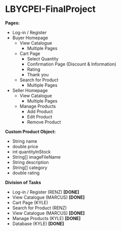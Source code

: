 # LBYCPEI-FinalProject

**Pages:**

- Log-in / Register
- Buyer Homepage
    - View Catalogue
        - Multiple Pages
    - Cart Page
        - Select Quantity
        - Confirmation Page (Discount & Information)
        - Rating
        - Thank you
    - Search for Product
        - Multiple Pages
- Seller Homepage
    - View Catalogue
        - Multiple Pages
    - Manage Products
        - Add Product
        - Edit Product
        - Remove Product

**Custom Product Object:**

- String name
- double price
- int quantityInStock
- String[] imageFileName
- String description
- String[] category
- double rating

**Division of Tasks**

- Log-in / Register (RENZ) **[DONE]**
- View Catalogue (MARCUS) **[DONE]**
- Cart Page (KYLE)
- Search for Product (RENZ)
- View Catalogue (MARCUS) **[DONE]**
- Manage Products (KYLE) **[DONE]**
- Database (KYLE) **[DONE]**
